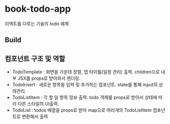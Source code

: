 # book-todo-app
리액트를 다루는 기술의 todo 예제 

## Build


## 컴포넌트 구조 및 역할
- TodoTemplate : 화면을 가운데 정렬, 앱 타이틀(일정 관리) 출력. children으로 내부 JSX를 props로 받아와서 렌더링.
- TodoInsert : 새로운 항목을 입력 및 추가하는 컴포넌트. state를 통해 input의 상태관리.
- TodoListItem : 각 할 일 항목 정보 출력. todo 객제를 props로 받아서 상태에 따라 다른 스타일의 UI출력.
- TodoList : todos 배열을 props로 받아 map으로 여러개의 TodoListItem 컴포넌트로 변환해서 출력
